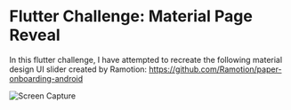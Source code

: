 # Flutter Challenge: Material Page Reveal

In this flutter challenge, I have attempted to recreate the following material design UI slider created by Ramotion:
https://github.com/Ramotion/paper-onboarding-android

![Screen Capture](https://github.com/garganmol111/flutter_challenge_material_page_reveal/blob/master/capture.gif)
